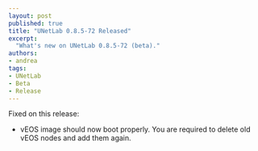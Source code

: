 ```yaml
---
layout: post
published: true
title: "UNetLab 0.8.5-72 Released"
excerpt:
  "What's new on UNetLab 0.8.5-72 (beta)."
authors:
- andrea
tags:
- UNetLab
- Beta
- Release
---
```

Fixed on this release:

* vEOS image should now boot properly. You are required to delete old vEOS nodes and add them again.
